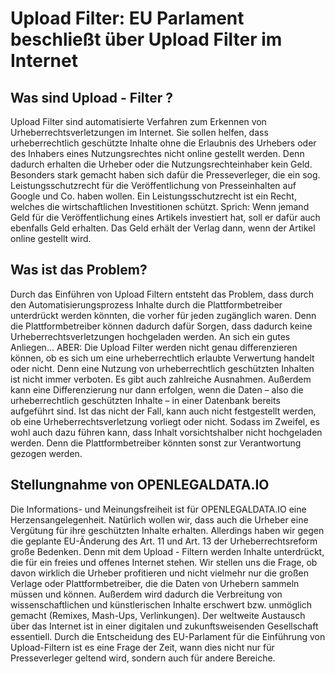 # Upload Filter: EU Parlament beschließt über Upload Filter im Internet

## Was sind Upload - Filter ?
Upload Filter sind automatisierte Verfahren zum Erkennen von Urheberrechtsverletzungen im Internet. Sie sollen helfen, dass urheberrechtlich geschützte Inhalte ohne die Erlaubnis des Urhebers oder des Inhabers eines Nutzungsrechtes nicht online gestellt werden. Denn dadurch erhalten die Urheber oder die Nutzungsrechteinhaber kein Geld. 
Besonders stark gemacht haben sich dafür die Presseverleger, die ein sog. Leistungsschutzrecht für die Veröffentlichung von Presseinhalten auf Google und Co. haben wollen. Ein Leistungsschutzrecht ist ein Recht, welches die wirtschaftlichen Investitionen schützt. Sprich: Wenn jemand Geld für die Veröffentlichung eines Artikels investiert hat, soll er dafür auch ebenfalls Geld erhalten. Das Geld erhält der Verlag dann, wenn der Artikel online gestellt wird. 

## Was ist das Problem?
Durch das Einführen von Upload Filtern entsteht das Problem, dass durch den Automatisierungsprozess Inhalte durch die Plattformbetreiber unterdrückt werden könnten, die vorher für jeden zugänglich waren. Denn die Plattformbetreiber können dadurch dafür Sorgen, dass dadurch keine Urheberrechtsverletzungen hochgeladen werden. An sich ein gutes Anliegen… ABER: 
Die Upload Filter werden nicht genau differenzieren können, ob es sich um eine urheberrechtlich erlaubte Verwertung handelt oder nicht. Denn eine Nutzung von urheberrechtlich geschützten Inhalten ist nicht immer verboten. Es gibt auch zahlreiche Ausnahmen. Außerdem kann eine Differenzierung nur dann erfolgen, wenn die Daten – also die urheberrechtlich geschützten Inhalte – in einer Datenbank bereits aufgeführt sind. Ist das nicht der Fall, kann auch nicht festgestellt werden, ob eine Urheberrechtsverletzung vorliegt oder nicht. Sodass im Zweifel, es wohl auch dazu führen kann, dass Inhalt vorsichtshalber nicht hochgeladen werden. Denn die Plattformbetreiber könnten sonst zur Verantwortung gezogen werden. 

## Stellungnahme von OPENLEGALDATA.IO
Die Informations- und Meinungsfreiheit ist für OPENLEGALDATA.IO eine Herzensangelegenheit.
Natürlich wollen wir, dass auch die Urheber eine Vergütung für ihre geschützten Inhalte erhalten. 
Allerdings haben wir gegen die geplante EU-Änderung des Art. 11 und Art. 13 der Urheberrechtsreform große Bedenken. Denn mit dem Upload - Filtern werden Inhalte unterdrückt, die für ein freies und offenes Internet stehen.
Wir stellen uns die Frage, ob davon wirklich die Urheber profitieren und nicht vielmehr nur die großen Verlage oder Plattformbetreiber, die die Daten von Urhebern sammeln müssen und können. 
Außerdem wird dadurch die Verbreitung von wissenschaftlichen und künstlerischen Inhalte erschwert bzw. unmöglich gemacht (Remixes, Mash-Ups, Verlinkungen). 
Der weltweite Austausch über das Internet ist in einer digitalen und zukunftsweisenden Gesellschaft essentiell.
Durch die Entscheidung des EU-Parlament für die Einführung von Upload-Filtern ist es eine Frage der Zeit, wann dies nicht nur für Presseverleger geltend wird, sondern auch für andere Bereiche. 
